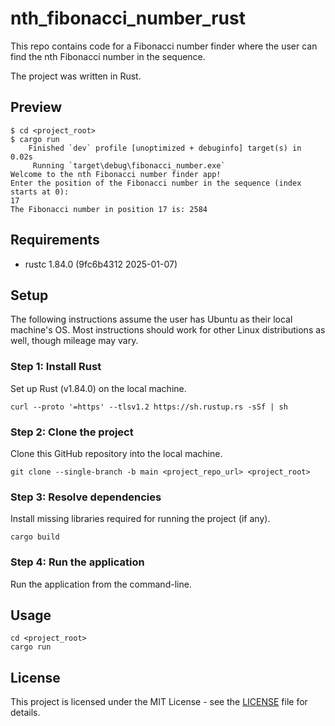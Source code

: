 # nth_fibonacci_number_rust

This repo contains code for a Fibonacci number finder where the user can find the nth Fibonacci number in the sequence.

The project was written in Rust.

## Preview

    $ cd <project_root> 
    $ cargo run
        Finished `dev` profile [unoptimized + debuginfo] target(s) in 0.02s
         Running `target\debug\fibonacci_number.exe`
    Welcome to the nth Fibonacci number finder app!
    Enter the position of the Fibonacci number in the sequence (index starts at 0):
    17
    The Fibonacci number in position 17 is: 2584

## Requirements

- rustc 1.84.0 (9fc6b4312 2025-01-07)

## Setup
The following instructions assume the user has Ubuntu as their local machine's OS. Most instructions should work for other Linux distributions as well, though mileage may vary.

### Step 1: Install Rust
Set up Rust (v1.84.0) on the local machine.

    curl --proto '=https' --tlsv1.2 https://sh.rustup.rs -sSf | sh
    
### Step 2: Clone the project
Clone this GitHub repository into the local machine.
    
    git clone --single-branch -b main <project_repo_url> <project_root> 
    
### Step 3: Resolve dependencies 
Install missing libraries required for running the project (if any).
    
    cargo build
    
### Step 4: Run the application
Run the application from the command-line.

## Usage
    
    cd <project_root>
    cargo run

## License

This project is licensed under the MIT License - see the [LICENSE](LICENSE) file for details.

